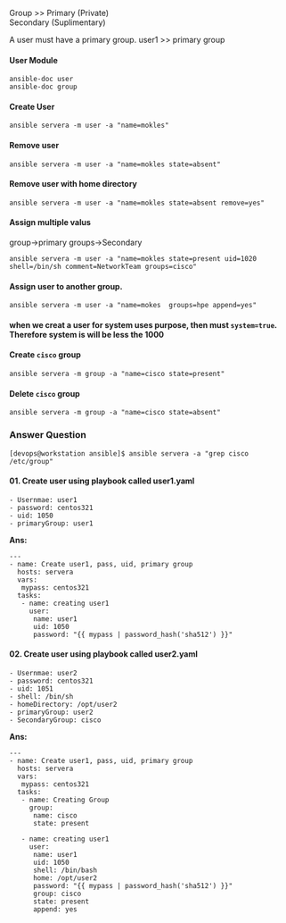 
Group  >>   Primary (Private) <br>
            Secondary (Suplimentary)

A user must have a primary group.
user1 >> primary group 


#### User Module 
```
ansible-doc user
ansible-doc group
```

#### Create User
```
ansible servera -m user -a "name=mokles"
```

#### Remove user
```
ansible servera -m user -a "name=mokles state=absent"
```

#### Remove user with home directory
```
ansible servera -m user -a "name=mokles state=absent remove=yes"
```

#### Assign multiple valus
group->primary
groups->Secondary
```
ansible servera -m user -a "name=mokles state=present uid=1020  shell=/bin/sh comment=NetworkTeam groups=cisco"
```

#### Assign user to another group.
```
ansible servera -m user -a "name=mokes  groups=hpe append=yes" 
```

#### when we creat a user for system uses purpose, then must `system=true`. Therefore system is will be less the 1000



#### Create `cisco` group
```
ansible servera -m group -a "name=cisco state=present"
```

#### Delete `cisco` group
```
ansible servera -m group -a "name=cisco state=absent"
```


### Answer Question

```
[devops@workstation ansible]$ ansible servera -a "grep cisco /etc/group"
```

#### 01. Create user using playbook called user1.yaml

    - Usernmae: user1
    - password: centos321
    - uid: 1050
    - primaryGroup: user1
   
**Ans:** 
```
---
- name: Create user1, pass, uid, primary group
  hosts: servera
  vars:
   mypass: centos321
  tasks:
   - name: creating user1
     user:
      name: user1
      uid: 1050
      password: "{{ mypass | password_hash('sha512') }}"

```

#### 02. Create user using playbook called user2.yaml

    - Usernmae: user2
    - password: centos321
    - uid: 1051
    - shell: /bin/sh
    - homeDirectory: /opt/user2
    - primaryGroup: user2
    - SecondaryGroup: cisco

**Ans:**

```
---
- name: Create user1, pass, uid, primary group
  hosts: servera
  vars:
   mypass: centos321
  tasks:
   - name: Creating Group
     group:
      name: cisco
      state: present

   - name: creating user1
     user:
      name: user1
      uid: 1050
      shell: /bin/bash
      home: /opt/user2
      password: "{{ mypass | password_hash('sha512') }}"
      group: cisco
      state: present
      append: yes
```
